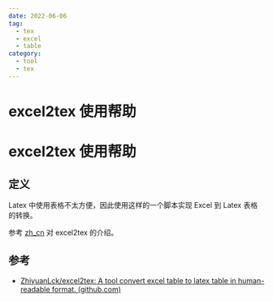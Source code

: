 ```yaml
---
date: 2022-06-06
tag:
  - tex
  - excel
  - table
category:
  - tool
  - tex
---
```


# excel2tex 使用帮助

# excel2tex 使用帮助


## 定义

Latex 中使用表格不太方便，因此使用这样的一个脚本实现 Excel 到 Latex 表格的转换。

参考 [zh_cn](./assets/excel2tex/doc/zh_cn.md) 对 excel2tex 的介绍。

## 参考

- [ZhiyuanLck/excel2tex: A tool convert excel table to latex table in human-readable format. (github.com)](https://github.com/ZhiyuanLck/excel2tex)
